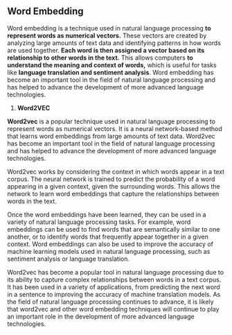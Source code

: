 ## Word Embedding

Word embedding is a technique used in natural language processing **to represent words as numerical vectors.** These vectors are created by analyzing large amounts of text data and identifying patterns in how words are used together. **Each word is then assigned a vector based on its relationship to other words in the text.** This allows computers **to understand the meaning and context of words,** which is useful for tasks like **language translation and sentiment analysis**. Word embedding has become an important tool in the field of natural language processing and has helped to advance the development of more advanced language technologies.

1. **Word2VEC**

**Word2vec** is a popular technique used in natural language processing to represent words as numerical vectors. It is a neural network-based method that learns word embeddings from large amounts of text data. Word2vec has become an important tool in the field of natural language processing and has helped to advance the development of more advanced language technologies.

Word2vec works by considering the context in which words appear in a text corpus. The neural network is trained to predict the probability of a word appearing in a given context, given the surrounding words. This allows the network to learn word embeddings that capture the relationships between words in the text.

Once the word embeddings have been learned, they can be used in a variety of natural language processing tasks. For example, word embeddings can be used to find words that are semantically similar to one another, or to identify words that frequently appear together in a given context. Word embeddings can also be used to improve the accuracy of machine learning models used in natural language processing, such as sentiment analysis or language translation.

Word2vec has become a popular tool in natural language processing due to its ability to capture complex relationships between words in a text corpus. It has been used in a variety of applications, from predicting the next word in a sentence to improving the accuracy of machine translation models. As the field of natural language processing continues to advance, it is likely that word2vec and other word embedding techniques will continue to play an important role in the development of more advanced language technologies.
